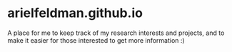 # arielfeldman.github.io

A place for me to keep track of my research interests and projects, and to make it easier for those interested to get more information :)
